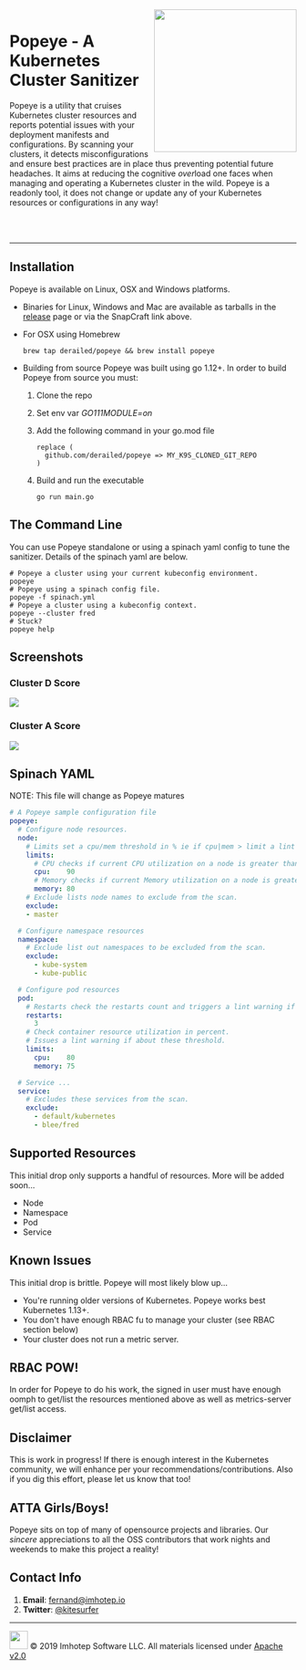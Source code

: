 <img src="assets/popeye_boat.png" align="right" width="250" heigh="auto">

# Popeye - A Kubernetes Cluster Sanitizer

Popeye is a utility that cruises Kubernetes cluster resources and reports potential
issues with your deployment manifests and configurations. By scanning your
clusters, it detects misconfigurations and ensure best practices are in place thus
preventing potential future headaches. It aims at reducing the cognitive *over*load
one faces when managing and operating a Kubernetes cluster in the wild. Popeye
is a readonly tool, it does not change or update any of your Kubernetes resources or
configurations in any way!

<br/>
<br/>

---

## Installation

Popeye is available on Linux, OSX and Windows platforms.

* Binaries for Linux, Windows and Mac are available as tarballs in the [release](https://github.com/derailed/popeye/releases) page or via the SnapCraft link above.

* For OSX using Homebrew

   ```shell
   brew tap derailed/popeye && brew install popeye
   ```

* Building from source
   Popeye was built using go 1.12+. In order to build Popeye from source you must:
   1. Clone the repo
   2. Set env var *GO111MODULE=on*
   3. Add the following command in your go.mod file

      ```text
      replace (
        github.com/derailed/popeye => MY_K9S_CLONED_GIT_REPO
      )
      ```

   4. Build and run the executable

        ```shell
        go run main.go
        ```

## The Command Line

You can use Popeye standalone or using a spinach yaml config to tune the sanitizer.
Details of the spinach yaml are below.

```shell
# Popeye a cluster using your current kubeconfig environment.
popeye
# Popeye using a spinach config file.
popeye -f spinach.yml
# Popeye a cluster using a kubeconfig context.
popeye --cluster fred
# Stuck?
popeye help
```

## Screenshots

### Cluster D Score

<img src="assets/d_score.png"/>

### Cluster A Score

<img src="assets/a_score.png"/>


## Spinach YAML

NOTE: This file will change as Popeye matures

```yaml
# A Popeye sample configuration file
popeye:
  # Configure node resources.
  node:
    # Limits set a cpu/mem threshold in % ie if cpu|mem > limit a lint warning is triggered.
    limits:
      # CPU checks if current CPU utilization on a node is greater than 90%.
      cpu:    90
      # Memory checks if current Memory utilization on a node is greater than 80%.
      memory: 80
    # Exclude lists node names to exclude from the scan.
    exclude:
    - master

  # Configure namespace resources
  namespace:
    # Exclude list out namespaces to be excluded from the scan.
    exclude:
      - kube-system
      - kube-public

  # Configure pod resources
  pod:
    # Restarts check the restarts count and triggers a lint warning if above threshold.
    restarts:
      3
    # Check container resource utilization in percent.
    # Issues a lint warning if about these threshold.
    limits:
      cpu:    80
      memory: 75

  # Service ...
  service:
    # Excludes these services from the scan.
    exclude:
      - default/kubernetes
      - blee/fred
```

## Supported Resources

This initial drop only supports a handful of resources. More will be added soon...

* Node
* Namespace
* Pod
* Service

## Known Issues

This initial drop is brittle. Popeye will most likely blow up...

* You're running older versions of Kubernetes. Popeye works best Kubernetes 1.13+.
* You don't have enough RBAC fu to manage your cluster (see RBAC section below)
* Your cluster does not run a metric server.

## RBAC POW!

In order for Popeye to do his work, the signed in user must have enough oomph to
get/list the resources mentioned above as well as metrics-server get/list access.

## Disclaimer

This is work in progress! If there is enough interest in the Kubernetes
community, we will enhance per your recommendations/contributions. Also if you
dig this effort, please let us know that too!

## ATTA Girls/Boys!

Popeye sits on top of many of opensource projects and libraries. Our *sincere*
appreciations to all the OSS contributors that work nights and weekends
to make this project a reality!

## Contact Info

1. **Email**:   fernand@imhotep.io
2. **Twitter**: [@kitesurfer](https://twitter.com/kitesurfer?lang=en)

---

<img src="assets/imhotep_logo.png" width="32" height="auto"/> © 2019 Imhotep Software LLC.
All materials licensed under [Apache v2.0](http://www.apache.org/licenses/LICENSE-2.0)
